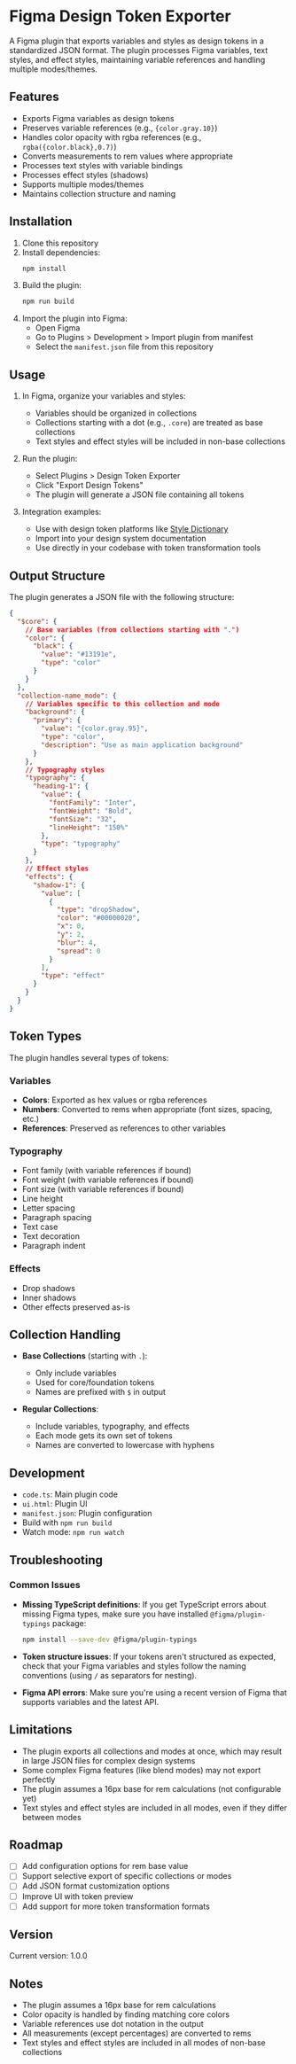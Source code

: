 # Figma Design Token Exporter

A Figma plugin that exports variables and styles as design tokens in a standardized JSON format. The plugin processes Figma variables, text styles, and effect styles, maintaining variable references and handling multiple modes/themes.

## Features

- Exports Figma variables as design tokens
- Preserves variable references (e.g., `{color.gray.10}`)
- Handles color opacity with rgba references (e.g., `rgba({color.black},0.7)`)
- Converts measurements to rem values where appropriate
- Processes text styles with variable bindings
- Processes effect styles (shadows)
- Supports multiple modes/themes
- Maintains collection structure and naming

## Installation

1. Clone this repository
2. Install dependencies:
   ```bash
   npm install
   ```
3. Build the plugin:
   ```bash
   npm run build
   ```
4. Import the plugin into Figma:
   - Open Figma
   - Go to Plugins > Development > Import plugin from manifest
   - Select the `manifest.json` file from this repository

## Usage

1. In Figma, organize your variables and styles:
   - Variables should be organized in collections
   - Collections starting with a dot (e.g., `.core`) are treated as base collections
   - Text styles and effect styles will be included in non-base collections

2. Run the plugin:
   - Select Plugins > Design Token Exporter
   - Click "Export Design Tokens"
   - The plugin will generate a JSON file containing all tokens

3. Integration examples:
   - Use with design token platforms like [Style Dictionary](https://amzn.github.io/style-dictionary/)
   - Import into your design system documentation
   - Use directly in your codebase with token transformation tools

## Output Structure

The plugin generates a JSON file with the following structure:

```json
{
  "$core": {
    // Base variables (from collections starting with ".")
    "color": {
      "black": {
        "value": "#13191e",
        "type": "color"
      }
    }
  },
  "collection-name_mode": {
    // Variables specific to this collection and mode
    "background": {
      "primary": {
        "value": "{color.gray.95}",
        "type": "color",
        "description": "Use as main application background"
      }
    },
    // Typography styles
    "typography": {
      "heading-1": {
        "value": {
          "fontFamily": "Inter",
          "fontWeight": "Bold",
          "fontSize": "32",
          "lineHeight": "150%"
        },
        "type": "typography"
      }
    },
    // Effect styles
    "effects": {
      "shadow-1": {
        "value": [
          {
            "type": "dropShadow",
            "color": "#00000020",
            "x": 0,
            "y": 2,
            "blur": 4,
            "spread": 0
          }
        ],
        "type": "effect"
      }
    }
  }
}
```

## Token Types

The plugin handles several types of tokens:

### Variables
- **Colors**: Exported as hex values or rgba references
- **Numbers**: Converted to rems when appropriate (font sizes, spacing, etc.)
- **References**: Preserved as references to other variables

### Typography
- Font family (with variable references if bound)
- Font weight (with variable references if bound)
- Font size (with variable references if bound)
- Line height
- Letter spacing
- Paragraph spacing
- Text case
- Text decoration
- Paragraph indent

### Effects
- Drop shadows
- Inner shadows
- Other effects preserved as-is

## Collection Handling

- **Base Collections** (starting with `.`):
  - Only include variables
  - Used for core/foundation tokens
  - Names are prefixed with `$` in output

- **Regular Collections**:
  - Include variables, typography, and effects
  - Each mode gets its own set of tokens
  - Names are converted to lowercase with hyphens

## Development

- `code.ts`: Main plugin code
- `ui.html`: Plugin UI
- `manifest.json`: Plugin configuration
- Build with `npm run build`
- Watch mode: `npm run watch`

## Troubleshooting

### Common Issues

- **Missing TypeScript definitions**: If you get TypeScript errors about missing Figma types, make sure you have installed `@figma/plugin-typings` package:
  ```bash
  npm install --save-dev @figma/plugin-typings
  ```

- **Token structure issues**: If your tokens aren't structured as expected, check that your Figma variables and styles follow the naming conventions (using `/` as separators for nesting).

- **Figma API errors**: Make sure you're using a recent version of Figma that supports variables and the latest API.

## Limitations

- The plugin exports all collections and modes at once, which may result in large JSON files for complex design systems
- Some complex Figma features (like blend modes) may not export perfectly
- The plugin assumes a 16px base for rem calculations (not configurable yet)
- Text styles and effect styles are included in all modes, even if they differ between modes

## Roadmap

- [ ] Add configuration options for rem base value
- [ ] Support selective export of specific collections or modes
- [ ] Add JSON format customization options
- [ ] Improve UI with token preview
- [ ] Add support for more token transformation formats

## Version

Current version: 1.0.0

## Notes

- The plugin assumes a 16px base for rem calculations
- Color opacity is handled by finding matching core colors
- Variable references use dot notation in the output
- All measurements (except percentages) are converted to rems
- Text styles and effect styles are included in all modes of non-base collections 